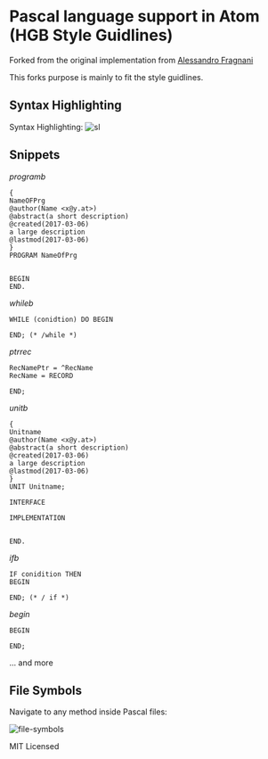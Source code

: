 # Pascal language support in Atom (HGB Style Guidlines)

Forked from the original implementation from [Alessandro Fragnani](https://github.com/alefragnani/atom-language-pascal)

This forks purpose is mainly to fit the style guidlines.

## Syntax Highlighting
Syntax Highlighting:
![sl](https://github.com/eisenwinter/atom-language-pascal-hgb/blob/master/images/syntax.png)

## Snippets

*programb*
~~~
{
NameOFPrg
@author(Name <x@y.at>)
@abstract(a short description)
@created(2017-03-06)
a large description
@lastmod(2017-03-06)
}
PROGRAM NameOfPrg


BEGIN
END.
~~~

*whileb*
~~~
WHILE (conidtion) DO BEGIN

END; (* /while *)
~~~

*ptrrec*
~~~
RecNamePtr = ^RecName
RecName = RECORD

END;
~~~

*unitb*
~~~
{
Unitname
@author(Name <x@y.at>)
@abstract(a short description)
@created(2017-03-06)
a large description
@lastmod(2017-03-06)
}
UNIT Unitname;

INTERFACE

IMPLEMENTATION


END.
~~~

*ifb*
~~~
IF conidition THEN
BEGIN

END; (* / if *)
~~~

*begin*
~~~
BEGIN

END;
~~~

... and more


## File Symbols

Navigate to any method inside Pascal files:

![file-symbols](https://github.com/eisenwinter/atom-language-pascal-hgb/blob/master/images/atom-pascal-file-symbols.png)



MIT Licensed
